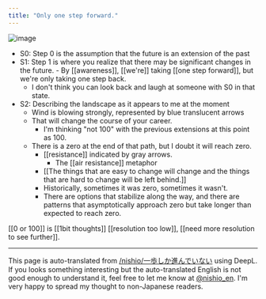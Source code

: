 ```yaml
---
title: "Only one step forward."
---
```


![image](https://gyazo.com/31d290838a001426b8a9702f81f6a48b/thumb/1000)
- S0: Step 0 is the assumption that the future is an extension of the past
- S1: Step 1 is where you realize that there may be significant changes in the future.
        - By [[awareness]], [[we're]] taking [[one step forward]], but we're only taking one step back.
    - I don't think you can look back and laugh at someone with S0 in that state.
- S2: Describing the landscape as it appears to me at the moment
    - Wind is blowing strongly, represented by blue translucent arrows
    - That will change the course of your career.
        - I'm thinking "not 100" with the previous extensions at this point as 100.
    - There is a zero at the end of that path, but I doubt it will reach zero.
        - [[resistance]] indicated by gray arrows.
            - The [[air resistance]] metaphor
        - [[The things that are easy to change will change and the things that are hard to change will be left behind.]]
        - Historically, sometimes it was zero, sometimes it wasn't.
        - There are options that stabilize along the way, and there are patterns that asymptotically approach zero but take longer than expected to reach zero.

[[0 or 100]] is [[1bit thoughts]] [[resolution too low]], [[need more resolution to see further]].

---
This page is auto-translated from [/nishio/一歩しか進んでいない](https://scrapbox.io/nishio/一歩しか進んでいない) using DeepL. If you looks something interesting but the auto-translated English is not good enough to understand it, feel free to let me know at [@nishio_en](https://twitter.com/nishio_en). I'm very happy to spread my thought to non-Japanese readers.
